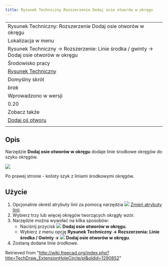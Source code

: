 ```yaml
---
title: Rysunek Techniczny Rozszerzenie Dodaj osie otworów w okręgu
---
```

|  |
| --- |
| Rysunek Techniczny: Rozszerzenie Dodaj osie otworów w okręgu |
| Lokalizacja w menu |
| Rysunek Techniczny → Rozszerzenie: Linie środka / gwinty → Dodaj osie otworów w okręgu |
| Środowisko pracy |
| [Rysunek Techniczny](/TechDraw_Workbench/pl "TechDraw Workbench/pl") |
| Domyślny skrót |
| *brak* |
| Wprowadzono w wersji |
| 0.20 |
| Zobacz także |
| [Dodaj oś otworu](/TechDraw_ExtensionCircleCenterLines/pl "TechDraw ExtensionCircleCenterLines/pl") |
|  |

## Opis

Narzędzie **Dodaj osie otworów w okręgu** dodaje linie środkowe okręgów do szyku okręgów.

![](/images/TechDraw_ExtensionHoleCircleExample.png)

Po prawej stronie - kolisty szyk z liniami środkowymi okręgów.

## Użycie

1. Opcjonalnie określ atrybuty linii za pomocą narzędzia ![](/images/TechDraw_ExtensionSelectLineAttributes.svg) [Zmień atrybuty linii](/TechDraw_ExtensionSelectLineAttributes/pl "TechDraw ExtensionSelectLineAttributes/pl").
2. Wybierz trzy lub więcej okręgów tworzących okrągły wzór.
3. Narzędzie można wywołać na kilka sposobów:
   * Naciśnij przycisk ![](/images/TechDraw_ExtensionHoleCircle.svg) **Dodaj osie otworów w okręgu**.
   * Wybierz z menu opcję **Rysunek Techniczny → Rozszerzenia: Linie środka / Gwinty → ![](/images/TechDraw_ExtensionHoleCircle.svg) Dodaj osie otworów w okręgu**.
4. Zostaną dodane linie środkowe.

Retrieved from "<http://wiki.freecad.org/index.php?title=TechDraw_ExtensionHoleCircle/pl&oldid=1290852>"